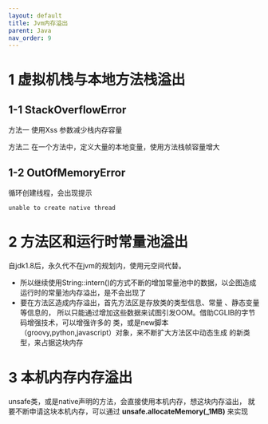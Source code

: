 ```yaml
---
layout: default
title: Jvm内存溢出
parent: Java
nav_order: 9
---
```


# 1 虚拟机栈与本地方法栈溢出

## 1-1 StackOverflowError

方法一 使用Xss 参数减少栈内存容量

方法二 在一个方法中，定义大量的本地变量，使用方法栈帧容量增大

## 1-2 OutOfMemoryError

循环创建线程，会出现提示

```shell
unable to create native thread
```


# 2 方法区和运行时常量池溢出
自jdk1.8后，永久代不在jvm的规划内，使用元空间代替。
- 所以继续使用String::intern()的方式不断的增加常量池中的数据，以企图造成
运行时的常量池内存溢出，是不会出现了
- 要在方法区造成内存溢出，首先方法区是存放类的类型信息、常量 、静态变量等信息的，
所以只能通过增加这些数据来试图引发OOM。借助CGLIB的字节码增强技术，可以增强许多的
类，或是new脚本（groovy,python,javascript）对象，来不断扩大方法区中动态生成
的新类型，来占据这块内存

# 3 本机内存内存溢出
unsafe类，或是native声明的方法，会直接使用本机内存，想这块内存溢出，
就要不断申请这块本机内存，可以通过 
**unsafe.allocateMemory(_1MB)** 
来实现


 